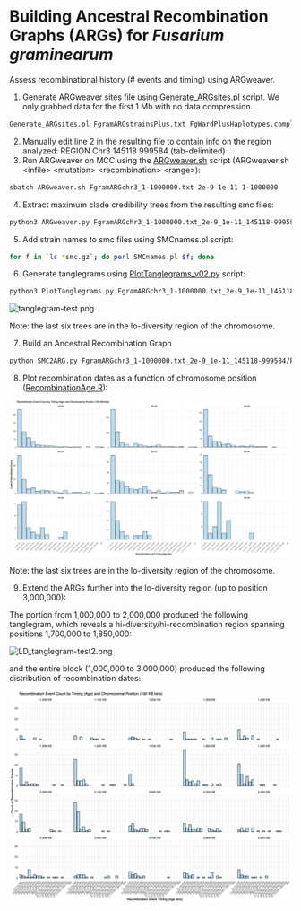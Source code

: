# Building Ancestral Recombination Graphs (ARGs) for _Fusarium graminearum_
Assess recombinational history (# events and timing) using ARGweaver.
1. Generate ARGweaver sites file using [Generate_ARGsites.pl](/scripts/Generate_ARGsites.pl) script. We only grabbed data for the first 1 Mb with no data compression.
```bash
Generate_ARGsites.pl FgramARGstrainsPlus.txt FgWardPlusHaplotypes.complete.txt 3 | awk '$1 ~ /NAMES/ || $1 < 1000000' > FgramARGchr3_1-1000000.txt
```
2. Manually edit line 2 in the resulting file to contain info on the region analyzed: REGION  Chr3 145118 999584 (tab-delimited)
3. Run ARGweaver on MCC using the [ARGweaver.sh](/scripts/ARGweaver.sh) script (ARGweaver.sh \<infile\> \<mutation\> \<recombination\> \<range\>):
```bash
sbatch ARGweaver.sh FgramARGchr3_1-1000000.txt 2e-9 1e-11 1-1000000
```
4. Extract maximum clade credibility trees from the resulting smc files:
```bash
python3 ARGweaver.py FgramARGchr3_1-1000000.txt_2e-9_1e-11_145118-999584
```
5. Add strain names to smc files using SMCnames.pl script:
```bash
for f in `ls *smc.gz`; do perl SMCnames.pl $f; done
```
6. Generate tanglegrams using [PlotTanglegrams_v02.py](/scripts/PlotTanglegrams_v02.py) script:
```bash
python3 PlotTanglegrams.py FgramARGchr3_1-1000000.txt_2e-9_1e-11_145118-999584/
```

![tanglegram-test.png](/data/tanglegram-test.png)

Note: the last six trees are in the lo-diversity region of the chromosome.

7. Build an Ancestral Recombination Graph
```bash
python SMC2ARG.py FgramARGchr3_1-1000000.txt_2e-9_1e-11_145118-999584/FgramARGchr3_1-1000000.txt_2e-9_1e-11_145118-999584.99.smc
```
8. Plot recombination dates as a function of chromosome position ([RecombinationAge.R](/scripts/RecombinationAge.R)):

![RecombinationAge.png](/data/RecombinationAge.png)

Note: the last six trees are in the lo-diversity region of the chromosome.

9. Extend the ARGs further into the lo-diversity region (up to position 3,000,000):

The portion from 1,000,000 to 2,000,000 produced the following tanglegram, which reveals a hi-diversity/hi-recombination region spanning positions 1,700,000 to 1,850,000: 

![LD_tanglegram-test2.png](/data/LD_tanglegram-test2.png)

and the entire block (1,000,000 to 3,000,000) produced the following distribution of recombination dates:
 
![RecombinationAge2.png](/data/RecombinationAge2.png)

